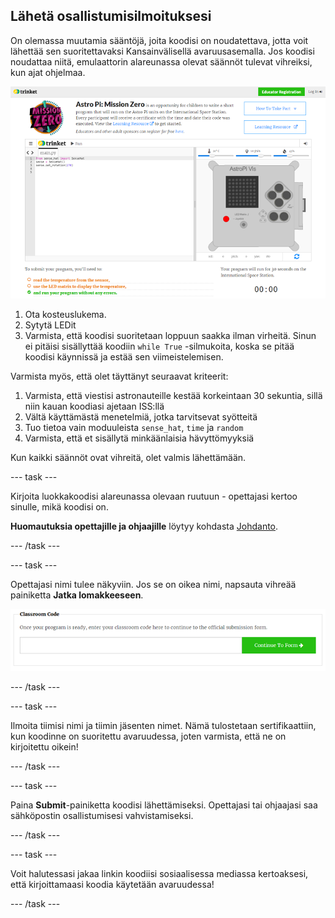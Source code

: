 ## Lähetä osallistumisilmoituksesi

On olemassa muutamia sääntöjä, joita koodisi on noudatettava, jotta voit lähettää sen suoritettavaksi Kansainvälisellä avaruusasemalla. Jos koodisi noudattaa niitä, emulaattorin alareunassa olevat säännöt tulevat vihreiksi, kun ajat ohjelmaa.

![Validointi](images/validation.png)

1. Ota kosteuslukema.
2. Sytytä LEDit
3. Varmista, että koodisi suoritetaan loppuun saakka ilman virheitä. Sinun ei pitäisi sisällyttää koodiin `while True` -silmukoita, koska se pitää koodisi käynnissä ja estää sen viimeistelemisen.

Varmista myös, että olet täyttänyt seuraavat kriteerit:

1. Varmista, että viestisi astronauteille kestää korkeintaan 30 sekuntia, sillä niin kauan koodiasi ajetaan ISS:llä
2. Vältä käyttämästä menetelmiä, jotka tarvitsevat syötteitä
3. Tuo tietoa vain moduuleista `sense_hat`, `time` ja `random`
4. Varmista, että et sisällytä minkäänlaisia hävyttömyyksiä

Kun kaikki säännöt ovat vihreitä, olet valmis lähettämään.

\--- task \---

Kirjoita luokkakoodisi alareunassa olevaan ruutuun - opettajasi kertoo sinulle, mikä koodisi on.

**Huomautuksia opettajille ja ohjaajille** löytyy kohdasta [Johdanto](https://projects.raspberrypi.org/en/projects/astro-pi-mission-zero/1).

\--- /task \---

\--- task \---

Opettajasi nimi tulee näkyviin. Jos se on oikea nimi, napsauta vihreää painiketta **Jatka lomakkeeseen**.

![Jatka lomakkeeseen](images/continue-to-form.png)

\--- /task \---

\--- task \---

Ilmoita tiimisi nimi ja tiimin jäsenten nimet. Nämä tulostetaan sertifikaattiin, kun koodinne on suoritettu avaruudessa, joten varmista, että ne on kirjoitettu oikein!

\--- /task \---

\--- task \---

Paina **Submit**-painiketta koodisi lähettämiseksi. Opettajasi tai ohjaajasi saa sähköpostin osallistumisesi vahvistamiseksi.

\--- /task \---

\--- task \---

Voit halutessasi jakaa linkin koodiisi sosiaalisessa mediassa kertoaksesi, että kirjoittamaasi koodia käytetään avaruudessa!

\--- /task \---